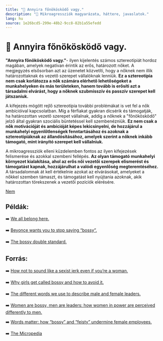 ```yaml
---
title: "🚫 Annyira főnökösködő vagy."
description: "🚫 Mikroagressziók magyarázata, háttere, javaslatok."
lang: hu
source: 1e26bcd5-299e-48b2-9cc8-82b1a55efedd
---
```


<div class="wiki-content agression-title">

# 🚫 Annyira főnökösködő vagy.

**"Annyira főnökösködő vagy."**- ilyen kijelentés számos sztereotípiát hordoz magában, amelyek negatívan érintik az erős, határozott nőket. A megjegyzés elsősorban azt az üzenetet közvetíti, hogy a nőknek nem illik határozottaknak és vezető szerepet vállalóknak lenniük. **Ez a sztereotípia nem csak korlátozza a nők számára elérhető lehetőségeket a munkahelyeken és más területeken, hanem tovább is erősíti azt a társadalmi elvárást, hogy a nőknek szubmisszív és passzív szerepet kell játszaniuk.**

A kifejezés mögött rejlő sztereotípia további problémákat is vet fel a nők ambícióival kapcsolatban. Míg a férfiakat gyakran dicsérik és támogatják, ha határozottan vezető szerepet vállalnak, addig a nőknek a "főnökösködő" jelző által gyakran szociális büntetéssel kell szembenézniük. **Ez nem csak a nők motivációját és ambícióját képes lekicsinyelni, de hozzájárul a munkahelyi egyenlőtlenségek fenntartásához és azoknak a sztereotípiáknak az állandósításához, amelyek szerint a nőknek inkább támogató, mint irányító szerepet kell vállalniuk.**

A mikroagressziók elleni küzdelemben fontos az ilyen kifejezések felismerése és azokkal szembeni fellépés. **Az olyan támogató munkahelyi környezet kialakítása, ahol az erős női vezetői szerepek elismerést és támogatást kapnak, hozzájárulhat a valódi egyenlőség megteremtéséhez.** A társadalomnak át kell értékelnie azokat az elvárásokat, amelyeket a nőkkel szemben támaszt, és támogatást kell nyújtania azoknak, akik határozottan törekszenek a vezetői pozíciók elérésére.

<div class="categories">

[Nem](/#/entry?id=nem)

</div>

## Példák:

➡️ [We all belong here.](https://www.youtube.com/watch?v=kc-7CrtdnKs&t=36s)

➡️ [Beyonce wants you to stop saying “bossy”.](https://www.rollingstone.com/music/music-news/beyonce-wants-you-to-stop-saying-bossy-203689/)

➡️ [The bossy double standard.](https://www.youtube.com/watch?v=IYrPxLYb75g)

## Forrás:

➡️ [How not to sound like a sexist jerk even if you’re a woman.](https://time.com/22004/how-to-not-sound-like-a-sexist-jerk-even-if-youre-a-woman/)

➡️ [Why girls get called bossy and how to avoid it.](https://www.psychologytoday.com/ca/blog/give-and-take/201403/why-girls-get-called-bossy-and-how-avoid-it)

➡️ [The different words we use to describe male and female leaders.](https://hbr.org/2018/05/the-different-words-we-use-to-describe-male-and-female-leaders)

➡️ [Women are bossy, men are leaders: how women in power are perceived differently to men.](https://www.drutherssearch.com/2019-1-17-women-are-bossy-men-are-leaders-how-women-in-power-are-perceived-differently-to-men/)

➡️ [Words matter: how “bossy” and “feisty” undermine female employees.](https://www.inhersight.com/blog/insight-commentary/words-matter-bossy-feisty)

➡️ [The Micropedia](https://www.themicropedia.org/)


</div>